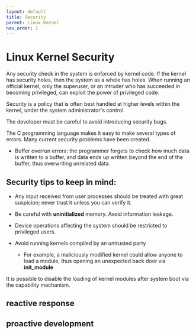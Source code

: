 ```yaml
---
layout: default
title: Security
parent: Linux Kernel
nav_order: 1
---
```


# Linux Kernel Security

Any security check in the system is enforced by kernel code. If the kernel has security holes, then the system as a whole has holes. When running an official kernel, only the superuser, or an intruder who has succeeded in becoming privileged, can exploit the power of privileged code.

Security is a policy that is often best handled at higher levels within the kernel, under the system administrator's control.

The developer must be careful to avoid introducing security bugs.

The C programming language makes it easy to make several types of errors. Many current security problems have been created.

* Buffer overrun errors: the programmer forgets to check how much data is written to a buffer, and data ends up written beyond the end of the buffer, thus overwriting unrelated data.

## Security tips to keep in mind:

* Any input received from user processes should be treated with great suspicion; never trust it unless you can verify it.

* Be careful with **uninitialized** memory. Avoid information leakage.

* Device operations affecting the system should be restricted to privileged users.

* Avoid running kernels compiled by an untrusted party
    * For example, a maliciously modified kernel could allow anyone to load a module, thus opening an unexpected back door via **init_module**

It is possible to disable the loading of kernel modules after system boot via the capability mechanism.

## reactive response

## proactive development
